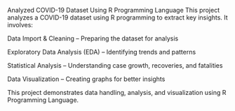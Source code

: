 Analyzed COVID-19 Dataset Using R Programming Language
This project analyzes a COVID-19 dataset using R programming to extract key insights. It involves:

Data Import & Cleaning – Preparing the dataset for analysis

Exploratory Data Analysis (EDA) – Identifying trends and patterns

Statistical Analysis – Understanding case growth, recoveries, and fatalities

Data Visualization – Creating graphs for better insights

This project demonstrates data handling, analysis, and visualization using R Programming Language.

